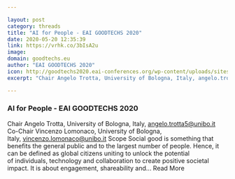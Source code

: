 ```yaml
---

layout: post
category: threads
title: "AI for People - EAI GOODTECHS 2020"
date: 2020-05-20 12:35:39
link: https://vrhk.co/3bIsA2u
image: 
domain: goodtechs.eu
author: "EAI GOODTECHS 2020"
icon: http://goodtechs2020.eai-conferences.org/wp-content/uploads/sites/198/2017/07/favicon.png
excerpt: "Chair Angelo Trotta, University of Bologna, Italy, angelo.trotta5@unibo.it Co-Chair Vincenzo Lomonaco, University of Bologna, Italy, vincenzo.lomonaco@unibo.it Scope Social good is something that benefits the general public and to the largest number of people. Hence, it can be defined as global citizens uniting to unlock the potential of individuals, technology and collaboration to create positive societal impact. It is about engagement, shareability and... Read More"

---
```


### AI for People - EAI GOODTECHS 2020

Chair Angelo Trotta, University of Bologna, Italy, angelo.trotta5@unibo.it Co-Chair Vincenzo Lomonaco, University of Bologna, Italy, vincenzo.lomonaco@unibo.it Scope Social good is something that benefits the general public and to the largest number of people. Hence, it can be defined as global citizens uniting to unlock the potential of individuals, technology and collaboration to create positive societal impact. It is about engagement, shareability and... Read More